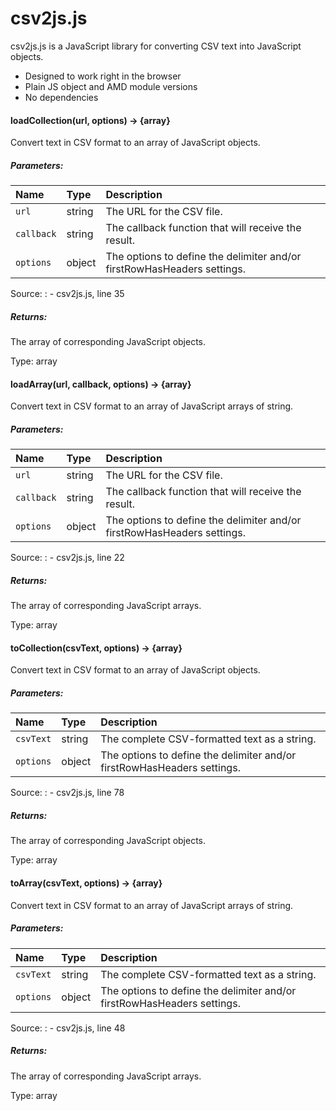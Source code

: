 csv2js.js
=========

csv2js.js is a JavaScript library for converting CSV text into JavaScript objects.

  - Designed to work right in the browser
  - Plain JS object and AMD module versions
  - No dependencies

#### loadCollection(url, options) → {array}

Convert text in CSV format to an array of JavaScript objects.

##### Parameters:

<table class="params"><thead><tr align="left"><th>Name</th><th>Type</th><th class="last">Description</th></tr></thead>
<tbody>
<tr><td class="name"><code>url</code></td><td class="type"><span class="param-type">string</span></td><td class="description last">The URL for the CSV file.</td></tr>
<tr><td class="name"><code>callback</code></td><td class="type"><span class="param-type">string</span></td><td class="description last">The callback function that will receive the result.</td></tr>
<tr><td class="name"><code>options</code></td><td class="type"><span class="param-type">object</span></td><td class="description last">The options to define the delimiter and/or firstRowHasHeaders settings.</td></tr></tbody></table>  

Source:
:   -   csv2js.js, line 35

##### Returns:

The array of corresponding JavaScript objects.

Type:   array



#### loadArray(url, callback, options) → {array}

Convert text in CSV format to an array of JavaScript arrays of string.

##### Parameters:

<table class="params"><thead><tr align="left"><th>Name</th><th>Type</th><th class="last">Description</th></tr></thead>
<tbody>
<tr><td class="name"><code>url</code></td><td class="type"><span class="param-type">string</span></td><td class="description last">The URL for the CSV file.</td></tr>
<tr><td class="name"><code>callback</code></td><td class="type"><span class="param-type">string</span></td><td class="description last">The callback function that will receive the result.</td></tr>
<tr><td class="name"><code>options</code></td><td class="type"><span class="param-type">object</span></td><td class="description last">The options to define the delimiter and/or firstRowHasHeaders settings.</td></tr></tbody></table>  

Source:
:   -   csv2js.js, line 22

##### Returns:

The array of corresponding JavaScript arrays.

Type:   array



#### toCollection(csvText, options) → {array}

Convert text in CSV format to an array of JavaScript objects.

##### Parameters:

<table class="params"><thead><tr align="left"><th>Name</th><th>Type</th><th class="last">Description</th></tr></thead>
<tbody><tr><td class="name"><code>csvText</code></td><td class="type"><span class="param-type">string</span></td><td class="description last">The complete CSV-formatted text as a string.</td></tr>
<tr><td class="name"><code>options</code></td><td class="type"><span class="param-type">object</span></td><td class="description last">The options to define the delimiter and/or firstRowHasHeaders settings.</td></tr></tbody></table>  

Source:
:   -   csv2js.js, line 78

##### Returns:

The array of corresponding JavaScript objects.

Type:   array



#### toArray(csvText, options) → {array}

Convert text in CSV format to an array of JavaScript arrays of string.

##### Parameters:

<table class="params"><thead><tr align="left"><th>Name</th><th>Type</th><th class="last">Description</th></tr></thead>
<tbody><tr><td class="name"><code>csvText</code></td><td class="type"><span class="param-type">string</span></td><td class="description last">The complete CSV-formatted text as a string.</td></tr>
<tr><td class="name"><code>options</code></td><td class="type"><span class="param-type">object</span></td><td class="description last">The options to define the delimiter and/or firstRowHasHeaders settings.</td></tr></tbody></table>  

Source:
:   -   csv2js.js, line 48

##### Returns:

The array of corresponding JavaScript arrays.

Type:   array
